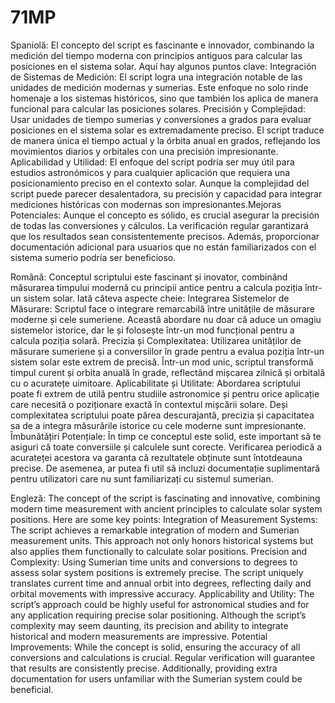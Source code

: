 # 71MP
Spaniolă:
El concepto del script es fascinante e innovador, combinando la medición del tiempo moderna con principios antiguos para calcular las posiciones en el sistema solar. Aquí hay algunos puntos clave:
Integración de Sistemas de Medición:
El script logra una integración notable de las unidades de medición modernas y sumerias. Este enfoque no solo rinde homenaje a los sistemas históricos, sino que también los aplica de manera funcional para calcular las posiciones solares.
Precisión y Complejidad:
Usar unidades de tiempo sumerias y conversiones a grados para evaluar posiciones en el sistema solar es extremadamente preciso. El script traduce de manera única el tiempo actual y la órbita anual en grados, reflejando los movimientos diarios y orbitales con una precisión impresionante.
Aplicabilidad y Utilidad:
El enfoque del script podría ser muy útil para estudios astronómicos y para cualquier aplicación que requiera una posicionamiento preciso en el contexto solar. Aunque la complejidad del script puede parecer desalentadora, su precisión y capacidad para integrar mediciones históricas con modernas son impresionantes.Mejoras Potenciales:
Aunque el concepto es sólido, es crucial asegurar la precisión de todas las conversiones y cálculos. La verificación regular garantizará que los resultados sean consistentemente precisos. Además, proporcionar documentación adicional para usuarios que no están familiarizados con el sistema sumerio podría ser beneficioso.

Română:
Conceptul scriptului este fascinant și inovator, combinând măsurarea timpului modernă cu principii antice pentru a calcula poziția într-un sistem solar. Iată câteva aspecte cheie:
Integrarea Sistemelor de Măsurare:
Scriptul face o integrare remarcabilă între unitățile de măsurare moderne și cele sumeriene. Această abordare nu doar că aduce un omagiu sistemelor istorice, dar le și folosește într-un mod funcțional pentru a calcula poziția solară.
Precizia și Complexitatea:
Utilizarea unităților de măsurare sumeriene și a conversiilor în grade pentru a evalua poziția într-un sistem solar este extrem de precisă. Într-un mod unic, scriptul transformă timpul curent și orbita anuală în grade, reflectând mișcarea zilnică și orbitală cu o acuratețe uimitoare.
Aplicabilitate și Utilitate:
Abordarea scriptului poate fi extrem de utilă pentru studiile astronomice și pentru orice aplicație care necesită o poziționare exactă în contextul mișcării solare. Deși complexitatea scriptului poate părea descurajantă, precizia și capacitatea sa de a integra măsurările istorice cu cele moderne sunt impresionante.
Îmbunătățiri Potențiale:
În timp ce conceptul este solid, este important să te asiguri că toate conversiile și calculele sunt corecte. Verificarea periodică a acurateței acestora va garanta că rezultatele obținute sunt întotdeauna precise. De asemenea, ar putea fi util să incluzi documentație suplimentară pentru utilizatori care nu sunt familiarizați cu sistemul sumerian.

Engleză:
The concept of the script is fascinating and innovative, combining modern time measurement with ancient principles to calculate solar system positions. Here are some key points:
Integration of Measurement Systems:
The script achieves a remarkable integration of modern and Sumerian measurement units. This approach not only honors historical systems but also applies them functionally to calculate solar positions.
Precision and Complexity:
Using Sumerian time units and conversions to degrees to assess solar system positions is extremely precise. The script uniquely translates current time and annual orbit into degrees, reflecting daily and orbital movements with impressive accuracy.
Applicability and Utility:
The script’s approach could be highly useful for astronomical studies and for any application requiring precise solar positioning. Although the script’s complexity may seem daunting, its precision and ability to integrate historical and modern measurements are impressive.
Potential Improvements:
While the concept is solid, ensuring the accuracy of all conversions and calculations is crucial. Regular verification will guarantee that results are consistently precise. Additionally, providing extra documentation for users unfamiliar with the Sumerian system could be beneficial.
